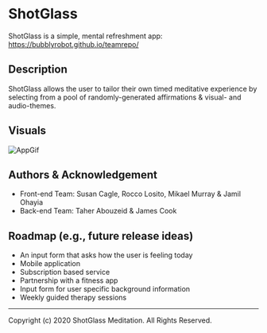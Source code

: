 # ShotGlass

ShotGlass is a simple, mental refreshment app: https://bubblyrobot.github.io/teamrepo/

## Description

ShotGlass allows the user to tailor their own timed meditative experience by selecting from a pool of randomly-generated affirmations & visual- and audio-themes. 

## Visuals

![AppGif](./assets/visuals/sg.gif)

## Authors & Acknowledgement

- Front-end Team:  Susan Cagle, Rocco Losito, Mikael Murray & Jamil Ohayia
- Back-end Team:  Taher Abouzeid & James Cook

## Roadmap (e.g., future release ideas)

- An input form that asks how the user is feeling today  
- Mobile application 
- Subscription based service 
- Partnership with a fitness app 
- Input form for user specific background information 
- Weekly guided therapy sessions

- - -
Copyright (c) 2020 ShotGlass Meditation. All Rights Reserved.
